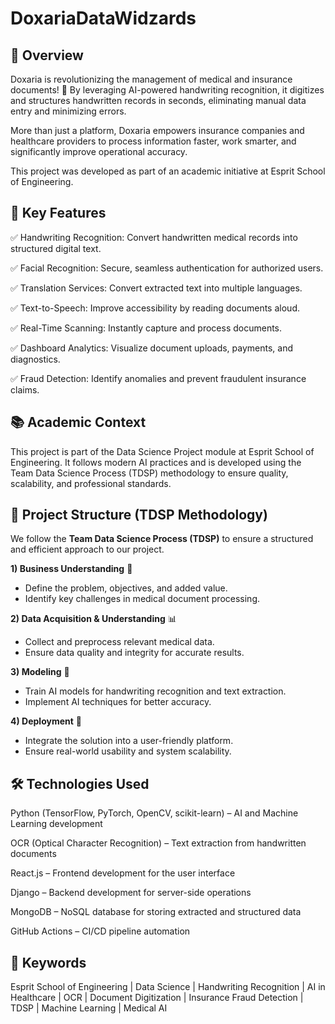 # DoxariaDataWidzards

## 🌟 Overview
Doxaria is revolutionizing the management of medical and insurance documents! 🚀
By leveraging AI-powered handwriting recognition, it digitizes and structures handwritten records in seconds, eliminating manual data entry and minimizing errors.

More than just a platform, Doxaria empowers insurance companies and healthcare providers to process information faster, work smarter, and significantly improve operational accuracy.

This project was developed as part of an academic initiative at Esprit School of Engineering.

## 🔑 Key Features
✅ Handwriting Recognition: Convert handwritten medical records into structured digital text.

✅ Facial Recognition: Secure, seamless authentication for authorized users.

✅ Translation Services: Convert extracted text into multiple languages.

✅ Text-to-Speech: Improve accessibility by reading documents aloud.

✅ Real-Time Scanning: Instantly capture and process documents.

✅ Dashboard Analytics: Visualize document uploads, payments, and diagnostics.

✅ Fraud Detection: Identify anomalies and prevent fraudulent insurance claims.

## 📚 Academic Context
This project is part of the Data Science Project module at Esprit School of Engineering.
It follows modern AI practices and is developed using the Team Data Science Process (TDSP) methodology to ensure quality, scalability, and professional standards.


## 🚀 Project Structure (TDSP Methodology)  
We follow the **Team Data Science Process (TDSP)** to ensure a structured and efficient approach to our project.  

**1) Business Understanding** 🏥  
- Define the problem, objectives, and added value.  
- Identify key challenges in medical document processing.  

**2) Data Acquisition & Understanding** 📊  
- Collect and preprocess relevant medical data.  
- Ensure data quality and integrity for accurate results.  

**3) Modeling** 🤖  
- Train AI models for handwriting recognition and text extraction.  
- Implement AI techniques for better accuracy.  

**4) Deployment** 🚀  
- Integrate the solution into a user-friendly platform.  
- Ensure real-world usability and system scalability.


## 🛠️ Technologies Used
Python (TensorFlow, PyTorch, OpenCV, scikit-learn) – AI and Machine Learning development

OCR (Optical Character Recognition) – Text extraction from handwritten documents

React.js – Frontend development for the user interface

Django – Backend development for server-side operations

MongoDB – NoSQL database for storing extracted and structured data

GitHub Actions – CI/CD pipeline automation

## 📌 Keywords
Esprit School of Engineering | Data Science | Handwriting Recognition | AI in Healthcare | OCR | Document Digitization | Insurance Fraud Detection | TDSP | Machine Learning | Medical AI

